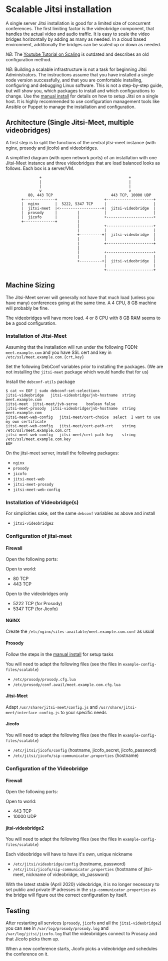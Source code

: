 # Scalable Jitsi installation

A single server Jitsi installation is good for a limited size of concurrent conferences.
The first limiting factor is the videobridge component, that handles the actual video and audio traffic.
It is easy to scale the video bridges horizontally by adding as many as needed.
In a cloud based environment, additionally the bridges can be scaled up or down as needed.

*NB*: The [Youtube Tutorial on Scaling](https://www.youtube.com/watch?v=LyGV4uW8km8) is outdated and describes an old configuration method.

*NB*: Building a scalable infrastructure is not a task for beginning Jitsi Administrators.
The instructions assume that you have installed a single node version successfully, and that
you are comfortable installing, configuring and debugging Linux software.
This is not a step-by-step guide, but will show you, which packages to install and which
configurations to change. Use the [manual install](https://github.com/jitsi/jitsi-meet/blob/master/doc/manual-install.md) for
details on how to setup Jitsi on a single host.
It is highly recommended to use configuration management tools like Ansible or Puppet to manage the
installation and configuration.

## Architecture (Single Jitsi-Meet, multiple videobridges)

A first step is to split the functions of the central jitsi-meet instance (with nginx, prosody and jicofo) and
videobridges.

A simplified diagram (with open network ports) of an installation with one Jitsi-Meet instance and three
videobridges that are load balanced looks as follows. Each box is a server/VM.

```
               +                                       +
               |                                       |
               |                                       |
               v                                       v
          80, 443 TCP                          443 TCP, 10000 UDP
       +--------------+                     +---------------------+
       |  nginx       |  5222, 5347 TCP     |                     |
       |  jitsi-meet  |<-------------------+|  jitsi-videobridge  |
       |  prosody     |         |           |                     |
       |  jicofo      |         |           +---------------------+
       +--------------+         |
                                |           +---------------------+
                                |           |                     |
                                +----------+|  jitsi-videobridge  |
                                |           |                     |
                                |           +---------------------+
                                |
                                |           +---------------------+
                                |           |                     |
                                +----------+|  jitsi-videobridge  |
                                            |                     |
                                            +---------------------+
```

## Machine Sizing

The Jitsi-Meet server will generally not have that much load (unless you have many) conferences
going at the same time. A 4 CPU, 8 GB machine will probably be fine.

The videobridges will have more load. 4 or 8 CPU with 8 GB RAM seems to be a good configuration.


### Installation of Jitsi-Meet

Assuming that the installation will run under the following FQDN: `meet.example.com` and you have
SSL cert and key in `/etc/ssl/meet.example.com.{crt,key}`

Set the following DebConf variables prior to installing the packages.
(We are not installing the `jitsi-meet` package which would handle that for us)

Install the `debconf-utils` package

```
$ cat << EOF | sudo debconf-set-selections
jitsi-videobridge	jitsi-videobridge/jvb-hostname	string	meet.example.com
jitsi-meet	jitsi-meet/jvb-serve	boolean	false
jitsi-meet-prosody	jitsi-videobridge/jvb-hostname	string	meet.example.com
jitsi-meet-web-config	jitsi-meet/cert-choice	select	I want to use my own certificate
jitsi-meet-web-config	jitsi-meet/cert-path-crt	string	/etc/ssl/meet.example.com.crt
jitsi-meet-web-config	jitsi-meet/cert-path-key	string	/etc/ssl/meet.example.com.key
EOF
```

On the jitsi-meet server, install the following packages:

* `nginx`
* `prosody`
* `jicofo`
* `jitsi-meet-web`
* `jitsi-meet-prosody`
* `jitsi-meet-web-config`

### Installation of Videobridge(s)

For simplicities sake, set the same `debconf` variables as above and install

* `jitsi-videobridge2`

### Configuration of jitsi-meet

#### Firewall

Open the following ports:

Open to world:

* 80 TCP
* 443 TCP

Open to the videobridges only

* 5222 TCP (for Prosody)
* 5347 TCP (for Jicofo)


#### NGINX

Create the `/etc/nginx/sites-available/meet.example.com.conf` as usual

#### Prosody

Follow the steps in the [manual install](https://github.com/jitsi/jitsi-meet/blob/master/doc/manual-install.md) for setup tasks

You will need to adapt the following files (see the files in `example-config-files/scalable`)

* `/etc/prosody/prosody.cfg.lua`
* `/etc/prosody/conf.avail/meet.example.com.cfg.lua`

#### Jitsi-Meet

Adapt `/usr/share/jitsi-meet/config.js` and `/usr/share/jitsi-meet/interface-config.js` to your specific needs

#### Jicofo

You will need to adapt the following files (see the files in `example-config-files/scalable`)

* `/etc/jitsi/jicofo/config` (hostname, jicofo_secret, jicofo_password)
* `/etc/jitsi/jicofo/sip-communicator.properties` (hostname)

### Configuration of the Videobridge

#### Firewall

Open the following ports:

Open to world:

* 443 TCP
* 10000 UDP

#### jitsi-videobridge2

You will need to adapt the following files (see the files in `example-config-files/scalable`)

Each videobridge will have to have it's own, unique nickname

* `/etc/jitsi/videobridge/config` (hostname, password)
* `/etc/jitsi/jicofo/sip-communicator.properties` (hostname of jitsi-meet, nickname of videobridge, vb_password)

With the latest stable (April 2020) videobridge, it is no longer necessary to set public and private IP
adresses in the `sip-communicator.properties` as the bridge will figure out the correct configuration by itself.

## Testing

After restarting all services (`prosody`, `jicofo` and all the `jitsi-videobridge2`) you can see in
`/var/log/prosody/prosody.log` and
`/var/log/jitsi/jicofo.log` that the videobridges connect to Prososy and that Jicofo picks them up.

When a new conference starts, Jicofo picks a videobridge and schedules the conference on it.

